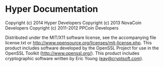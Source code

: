 <h1>Hyper Documentation</h1>

Copyright (c) 2014 Hyper Developers
Copyright (c) 2013 NovaCoin Developers
Copyright (c) 2011-2012 PPCoin Developers

Distributed under the MIT/X11 software license, see the accompanying
file license.txt or http://www.opensource.org/licenses/mit-license.php.
This product includes software developed by the OpenSSL Project for use in
the OpenSSL Toolkit (http://www.openssl.org/).  This product includes
cryptographic software written by Eric Young (eay@cryptsoft.com).
